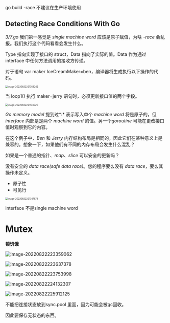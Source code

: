 go build -race 不建议在生产环境使用



## **Detecting Race Conditions With Go**



*3/7.go* 我们第一感觉是 *single machine word* 应该是原子赋值，为啥 *-race* 会乱报。我们执行这个代码看看会发生什么。



Type 指向实现了接口的 struct，Data 指向了实际的值。Data 作为通过 interface 中任何方法调用的接收方传递。

对于语句 var maker IceCreamMaker=ben，编译器将生成执行以下操作的代码。

<img src="/Users/kestrel/developer/nrookie.github.io/collections/go/xunlianying/goroutine/image-20220822221053242.png" alt="image-20220822221053242" style="zoom:50%;" />

当 loop1() 执行 maker=jerry 语句时，必须更新接口值的两个字段。



<img src="/Users/kestrel/developer/nrookie.github.io/collections/go/xunlianying/goroutine/image-20220822221104025.png" alt="image-20220822221104025" style="zoom:50%;" />



*Go memory model* 提到过*:* 表示写入单个 *machine word* 将是原子的，但 *interface* 内部是是两个 *machine word* 的值。另一个*goroutine* 可能在更改接口值时观察到它的内容。

在这个例子中，*Ben* 和 *Jerry* 内存结构布局是相同的，因此它们在某种意义上是兼容的。想象一下，如果他们有不同的内存布局会发生什么混乱？

如果是一个普通的指针、*map*、*slice* 可以安全的更新吗？

没有安全的 *data race(safe data race)*。您的程序要么没有 *data race*，要么其操作未定义。

- 原子性
- 可见行



<img src="/Users/kestrel/developer/nrookie.github.io/collections/go/xunlianying/goroutine/image-20220822221347873.png" alt="image-20220822221347873" style="zoom:50%;" />



interface 不是single machine word



# **Mutex**

**锁饥饿**

![image-20220822223359062](/Users/kestrel/developer/nrookie.github.io/collections/go/xunlianying/goroutine/image-20220822223359062.png)

![image-20220822223637378](/Users/kestrel/developer/nrookie.github.io/collections/go/xunlianying/goroutine/image-20220822223637378.png)



![image-20220822223753998](/Users/kestrel/developer/nrookie.github.io/collections/go/xunlianying/goroutine/image-20220822223753998.png)







![image-20220822224132307](/Users/kestrel/developer/nrookie.github.io/collections/go/xunlianying/goroutine/image-20220822224132307.png)





![image-20220822225912125](/Users/kestrel/developer/nrookie.github.io/collections/go/xunlianying/goroutine/image-20220822225912125.png)

不能把连接状态放到sync.pool 里面，因为可能会被gc回收。

因此要保存无状态的东西。

